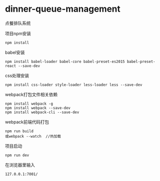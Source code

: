 # dinner-queue-management
点餐排队系统

项目npm安装
```
npm install
```
babel安装
```
npm install babel-loader babel-core babel-preset-es2015 babel-preset-react --save-dev
```
css处理安装
```
npm install css-loader style-loader less-loader less --save-dev
```
webpack打包文件相关依赖
```
npm install webpack -g
npm install webpack --save-dev
npm install webpack-cli --save-dev 
```

webpack前端代码打包
```
npm run build
或webpack --watch  //热加载
```
项目启动
```
npm run dev
```
在浏览器里输入
```
127.0.0.1:7001/
```
